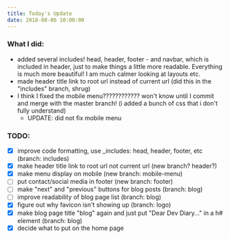 ```yaml
---
title: Today's Update
date: 2018-08-06 10:00:00
---
```


### What I did:
- added several includes! head, header, footer - and navbar, which is included in header, just to make things a little more readable. Everything is much more beautiful! I am much calmer looking at layouts etc.
- made header title link to root url instead of current url (did this in the "includes" branch, shrug)
- I think I fixed the mobile menu???????????? won't know until I commit and merge with the master branch! (i added a bunch of css that i don't fully understand)
    - UPDATE: did not fix mobile menu

### TODO:
- [x] improve code formatting, use _includes: head, header, footer, etc (branch: includes)
- [x] make header title link to root url not current url (new branch? header?)
- [x] make menu display on mobile (new branch: mobile-menu)
- [ ] put contact/social media in footer (new branch: footer)
- [ ] make "next" and "previous" buttons for blog posts (branch: blog)
- [ ] improve readability of blog page list (branch: blog)
- [x] figure out why favicon isn't showing up (branch: logo)
- [x] make blog page title "blog" again and just put "Dear Dev Diary..." in a h# element (branch: blog)
- [x] decide what to put on the home page
